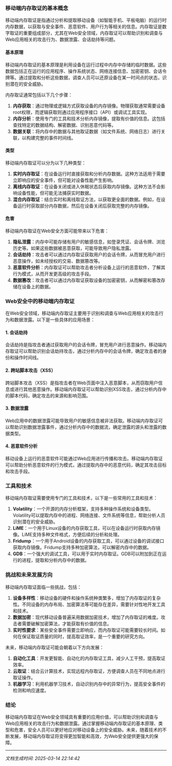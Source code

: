 ### 移动端内存取证的基本概念

移动端内存取证是指通过分析和提取移动设备（如智能手机、平板电脑）的运行时内存数据，以获取与安全事件、恶意软件、用户行为等相关的信息。内存取证是数字取证的重要组成部分，尤其在Web安全领域，内存取证可以帮助识别和调查与Web应用相关的攻击行为、数据泄露、会话劫持等问题。

#### 基本原理

移动端内存取证的基本原理是利用设备在运行过程中内存中存储的临时数据。这些数据包括正在运行的应用程序、操作系统状态、网络连接信息、加密密钥、会话令牌等。通过提取和分析这些数据，调查人员可以还原设备在某一时间点的状态，识别潜在的安全威胁。

内存取证通常包括以下几个步骤：

1. **内存获取**：通过物理或逻辑方式获取设备的内存镜像。物理获取通常需要设备root权限，而逻辑获取则通过应用程序接口（API）或调试工具实现。
2. **内存分析**：使用专门的工具和技术分析内存镜像，提取有价值的信息。这包括查找特定的数据结构、解密数据、识别恶意代码等。
3. **数据关联**：将内存中的数据与其他取证数据（如文件系统、网络日志）进行关联，以构建完整的事件时间线。

#### 类型

移动端内存取证可以分为以下几种类型：

1. **实时内存取证**：在设备运行时直接获取和分析内存数据。这种方法适用于需要立即响应的安全事件，但可能对设备性能产生影响。
2. **离线内存取证**：在设备关闭或进入休眠状态后获取内存镜像。这种方法不会影响设备性能，但可能无法捕获实时数据。
3. **混合内存取证**：结合实时和离线取证方法，以获取更全面的数据。例如，在设备运行时获取部分内存数据，然后在设备关闭后获取完整的内存镜像。

#### 危害

移动端内存取证在Web安全方面可能带来以下危害：

1. **隐私泄露**：内存中可能存储有用户的敏感信息，如登录凭证、会话令牌、浏览历史等。如果这些数据被恶意获取，可能导致用户隐私泄露。
2. **会话劫持**：攻击者可以通过内存取证获取用户的会话令牌，从而冒充用户进行恶意操作，如未经授权的交易、数据篡改等。
3. **恶意软件分析**：内存取证可以帮助攻击者分析设备上运行的恶意软件，了解其行为模式，从而开发更高级的攻击手段。
4. **数据篡改**：攻击者可以通过内存取证获取设备的加密密钥，从而解密和篡改存储在设备上的数据。

### Web安全中的移动端内存取证

在Web安全领域，移动端内存取证主要用于识别和调查与Web应用相关的攻击行为和数据泄露。以下是一些具体的应用场景：

#### 1. 会话劫持

会话劫持是指攻击者通过获取用户的会话令牌，冒充用户进行恶意操作。移动端内存取证可以帮助识别会话劫持攻击，通过分析内存中的会话令牌，确定攻击者的身份和操作时间线。

#### 2. 跨站脚本攻击（XSS）

跨站脚本攻击（XSS）是指攻击者在Web页面中注入恶意脚本，从而窃取用户信息或进行其他恶意操作。移动端内存取证可以帮助识别XSS攻击，通过分析内存中的脚本代码，确定攻击的来源和影响范围。

#### 3. 数据泄露

Web应用中的数据泄露可能导致用户的敏感信息被非法获取。移动端内存取证可以帮助识别数据泄露事件，通过分析内存中的数据流，确定泄露的源头和泄露的数据类型。

#### 4. 恶意软件分析

移动设备上运行的恶意软件可能通过Web应用进行传播和攻击。移动端内存取证可以帮助分析恶意软件的行为模式，通过提取内存中的恶意代码，确定其攻击目标和攻击手段。

### 工具和技术

移动端内存取证需要使用专门的工具和技术，以下是一些常用的工具和技术：

1. **Volatility**：一个开源的内存分析框架，支持多种操作系统和设备类型。Volatility可以提取内存中的进程、网络连接、文件系统等信息，帮助分析人员识别潜在的安全威胁。
2. **LiME**：一个用于Linux设备的内存获取工具，可以在设备运行时获取内存镜像。LiME支持多种文件格式，方便后续的分析和处理。
3. **Fridump**：一个用于Android设备的内存获取工具，可以通过设备的调试接口获取内存镜像。Fridump支持多种加密算法，可以解密内存中的数据。
4. **GDB**：一个强大的调试工具，可以用于实时内存取证。GDB可以附加到正在运行的进程，提取和分析内存中的数据。

### 挑战和未来发展方向

移动端内存取证面临一些挑战，包括：

1. **设备多样性**：移动设备的硬件和操作系统种类繁多，增加了内存取证的复杂性。不同设备的内存布局、加密算法等可能存在差异，需要针对性地开发工具和技术。
2. **数据加密**：现代移动设备普遍采用数据加密技术，增加了内存取证的难度。攻击者需要破解加密算法，才能获取有价值的信息。
3. **实时性要求**：某些安全事件需要立即响应，而内存取证可能需要较长时间。如何在保证取证质量的同时，提高取证效率，是一个重要的研究方向。

未来，移动端内存取证可能会朝着以下方向发展：

1. **自动化工具**：开发更智能、自动化的内存取证工具，减少人工干预，提高取证效率。
2. **云取证**：结合云计算技术，实现远程内存取证，方便调查人员在不同地点进行取证操作。
3. **机器学习**：利用机器学习技术，自动识别内存中的异常行为，提高安全事件的检测和响应速度。

### 结论

移动端内存取证在Web安全领域具有重要的应用价值，可以帮助识别和调查与Web应用相关的攻击行为和数据泄露。通过掌握移动端内存取证的基本原理、类型和危害，安全人员可以更好地应对移动设备上的安全威胁。未来，随着技术的不断发展，移动端内存取证将变得更加智能和高效，为Web安全提供更强大的保障。

---

*文档生成时间: 2025-03-14 22:14:42*


